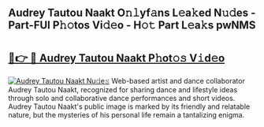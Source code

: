 ## Audrey Tautou Naakt O𝚗𝚕yf𝚊ns L𝚎a𝚔ed N𝚞𝚍es - Part-FUI P𝚑𝚘tos Vi𝚍𝚎o - H𝚘𝚝 Part L𝚎a𝚔s pwNMS

# <h2><a href="http://kff6bt4.oniu.top/?m=Audrey+Tautou+Naakt">🔗👉 🔴 Audrey Tautou Naakt P𝚑ot𝚘𝚜 V𝚒d𝚎o</a></h2>

[![Audrey Tautou Naakt Nu𝚍e𝚜](https://i.imgur.com/0qMVB7G.gif)](http://kff6bt4.oniu.top/?m=Audrey+Tautou+Naakt)
Web-based artist and dance collaborator Audrey Tautou Naakt, recognized for sharing dance and lifestyle ideas through solo and collaborative dance performances and short videos. Audrey Tautou Naakt's public image is marked by its friendly and relatable nature, but the mysteries of his personal life remain a tantalizing enigma.  
